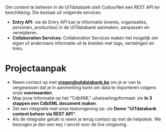 ---
---

Om content te beheren in de UiTdatabank stelt CultuurNet een REST API ter beschikking. Die bestaat uit volgende services:

* **Entry API**: via de Entry API kan je informatie (events, organisaties, personen, producties) in de UiTdatabank aanmaken, aanpassen en verwijderen.
* **Collaboration Services**: Collaboration Services maken het mogelijk om eigen of andermans informatie uit te breiden met tags, vertalingen en links. 

# Projectaanpak

* Neem contact op met **vragen@uitdatabank.be** om je er van te vergewissen dat je in aanmerking komt om data te importeren volgens onze **voorwaarden**.
* Map jouw informatie op het "CdbXML" uitwisselingsformaat: zie **In 3 stappen een CdbXML document maken**.
* Zet een integratie met onze testomgeving op: zie **Demo "UiTdatabank content beheer via REST API"**.
* Als de integratie gelukt is neem je terug contact op met de helpdesk. We bezorgen je dan een key / secret voor de live omgeving.
